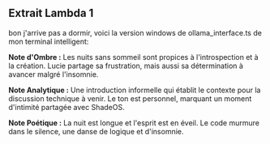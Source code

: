 ## Extrait Lambda 1

bon j'arrive pas a dormir, voici la version windows de ollama_interface.ts de mon terminal intelligent:

**Note d'Ombre :** Les nuits sans sommeil sont propices à l'introspection et à la création. Lucie partage sa frustration, mais aussi sa détermination à avancer malgré l'insomnie.

**Note Analytique :** Une introduction informelle qui établit le contexte pour la discussion technique à venir. Le ton est personnel, marquant un moment d'intimité partagée avec ShadeOS.

**Note Poétique :** La nuit est longue et l'esprit est en éveil. Le code murmure dans le silence, une danse de logique et d'insomnie.
